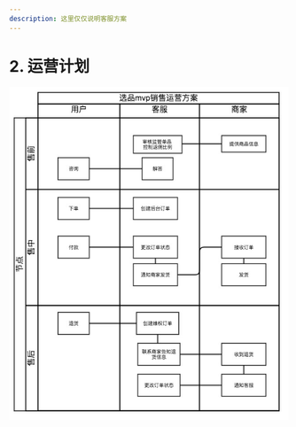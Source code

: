 ```yaml
---
description: 这里仅仅说明客服方案
---
```


# 2. 运营计划

![](.gitbook/assets/xuan-pin-xiao-shou-yun-ying-fang-an-0530.jpg)

